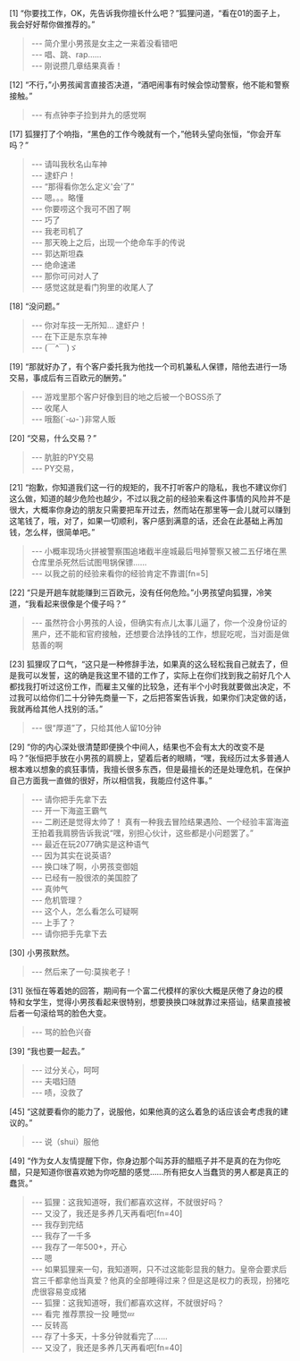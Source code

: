 
[1] “你要找工作，OK，先告诉我你擅长什么吧？”狐狸问道，“看在01的面子上，我会好好帮你做推荐的。”
>--- 简介里小男孩是女主之一来着没看错吧<br>
>--- 唱、跳、rap……<br>
>--- 刚说攒几章结果真香！<br>

[12] “不行，”小男孩闻言直接否决道，“酒吧闹事有时候会惊动警察，他不能和警察接触。”
>--- 有点钟李子捡到井九的感觉啊<br>

[17] 狐狸打了个响指，“黑色的工作今晚就有一个，”他转头望向张恒，“你会开车吗？”
>--- 请叫我秋名山车神<br>
>--- 逮虾户！<br>
>--- “那得看你怎么定义'会'了”<br>
>--- 嗯。。。略懂<br>
>--- 你要唠这个我可不困了啊<br>
>--- 巧了<br>
>--- 我老司机了<br>
>--- 那天晚上之后，出现一个绝命车手的传说<br>
>--- 郭达斯坦森<br>
>--- 绝命速递<br>
>--- 那你可问对人了<br>
>--- 感觉这就是看门狗里的收尾人了<br>

[18] “没问题。”
>--- 你对车技一无所知…
逮虾户！<br>
>--- 在下正是东京车神<br>
>--- (￣^￣)ゞ<br>

[19] “那就好办了，有个客户委托我为他找一个司机兼私人保镖，陪他去进行一场交易，事成后有三百欧元的酬劳。”
>--- 游戏里那个客户好像到目的地之后被一个BOSS杀了<br>
>--- 收尾人<br>
>--- 哦豁(´-ω-`)非常人贩<br>

[20] “交易，什么交易？”
>--- 肮脏的PY交易<br>
>--- PY交易，<br>

[21] “抱歉，你知道我们这一行的规矩的，我不打听客户的隐私，我也不建议你们这么做，知道的越少危险也越少，不过以我之前的经验来看这件事情的风险并不是很大，大概率你身边的朋友只需要把车开过去，然而站在那里等一会儿就可以赚到这笔钱了，哦，对了，如果一切顺利，客户感到满意的话，还会在此基础上再加钱，怎么样，很简单吧。”
>--- 小概率现场火拼被警察围追堵截半座城最后甩掉警察又被二五仔堵在黑仓库里杀死然后试图甩锅保镖……<br>
>--- 以我之前的经验来看你的经验肯定不靠谱[fn=5]<br>

[22] “只是开趟车就能赚到三百欧元，没有任何危险。”小男孩望向狐狸，冷笑道，“我看起来很像是个傻子吗？”
>--- 虽然符合小男孩的人设，但确实有点儿太事儿逼了，你一个没身份证的黑户，还不能和官府接触，还想要合法挣钱的工作，想屁吃呢，当对面是做慈善的啊<br>

[23] 狐狸叹了口气，“这只是一种修辞手法，如果真的这么轻松我自己就去了，但是我可以发誓，这的确是我这里不错的工作了，实际上在你们找到我之前好几个人都找我打听过这份工作，而雇主又催的比较急，还有半个小时我就要做出决定，不过我可以给你们二十分钟先商量一下，之后把答案告诉我，如果你们决定做的话，我就再给其他人找别的活。”
>--- 很“厚道”了，只给其他人留10分钟<br>

[29] “你的内心深处很清楚即便换个中间人，结果也不会有太大的改变不是吗？”张恒把手放在小男孩的肩膀上，望着后者的眼睛，“嘿，我经历过太多普通人根本难以想象的疯狂事情，我擅长很多东西，但是最擅长的还是处理危机，在保护自己方面我一直做的很好，所以相信我，我能应付这件事。”
>--- 请你把手先拿下去<br>
>--- 开一下海盗王霸气<br>
>--- 二刷还是觉得太帅了！
真有一种我去冒险结果遇险、一个经验丰富海盗王拍着我肩膀告诉我说“嘿，别担心伙计，这些都是小问题罢了。”<br>
>--- 最近在玩2077确实是这种语气<br>
>--- 因为其实在说英语?<br>
>--- 换口味了啊，小男孩变御姐<br>
>--- 已经有一股很浓的美国腔了<br>
>--- 真帅气<br>
>--- 危机管理？<br>
>--- 这个人，怎么看怎么可疑啊<br>
>--- 上手了？<br>
>--- 请你把手先拿下去<br>

[30] 小男孩默然。
>--- 然后来了一句:莫挨老子！<br>

[31] 张恒在等着她的回答，期间有一个富二代模样的家伙大概是厌倦了身边的模特和女学生，觉得小男孩看起来很特别，想要换换口味就靠过来搭讪，结果直接被后者一句滚给骂的脸色大变。
>--- 骂的脸色兴奋<br>

[39] “我也要一起去。”
>--- 过分关心，呵呵<br>
>--- 夫唱妇随<br>
>--- 啧，没救了<br>

[45] “这就要看你的能力了，说服他，如果他真的这么着急的话应该会考虑我的建议的。”
>--- 说（shui）服他<br>

[49] “作为女人友情提醒下你，你身边那个叫苏菲的醋瓶子并不是真的在为你吃醋，只是知道你很喜欢她为你吃醋的感觉……所有把女人当蠢货的男人都是真正的蠢货。”
>--- 狐狸：这我知道呀，我们都喜欢这样，不就很好吗？<br>
>--- 又没了，我还是多养几天再看吧[fn=40]<br>
>--- 我存到完结<br>
>--- 我存了一千多<br>
>--- 我存了一年500+，开心<br>
>--- 嗯<br>
>--- 如果狐狸来一句，我知道啊，只不过这能彰显我的魅力。皇帝会要求后宫三千都拿他当真爱？他真的全部睡得过来？但是这是权力的表现，扮猪吃虎很容易变成猪<br>
>--- 狐狸：这我知道呀，我们都喜欢这样，不就很好吗？<br>
>--- 看完 推荐票投一投 睡觉💤<br>
>--- 反转高<br>
>--- 存了十多天，十多分钟就看完了……<br>
>--- 又没了，我还是多养几天再看吧[fn=40]<br>
